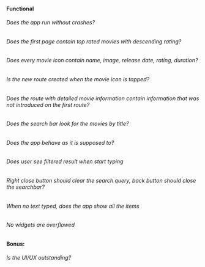 #### Functional

###### Does the app run without crashes?

###### Does the first page contain top rated movies with descending rating?

###### Does every movie icon contain name, image, release date, rating, duration?

###### Is the new route created when the movie icon is tapped?
    
###### Does the route with detailed movie information contain information that was not introduced on the first route?
    
###### Does the search bar look for the movies by title?

###### Does the app behave as it is supposed to?

###### Does user see filtered result when start typing
    
###### Right close button should clear the search query, back button should close the searchbar?

###### When no text typed, does the app show all the items

###### No widgets are overflowed

#### Bonus:

###### Is the UI/UX outstanding?